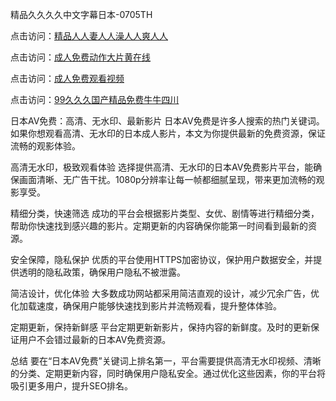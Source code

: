 精品久久久久中文字幕日本-0705TH

点击访问：<a href="https://rtj-3zo.pages.dev/">精品人人妻人人澡人人爽人人</a>

点击访问：<a href="https://bsdf-5f5.pages.dev/">成人免费动作大片黄在线</a>

点击访问：<a href="https://bered.pages.dev/">成人免费观看视频</a>

点击访问：<a href="https://gfd-5xg.pages.dev/">99久久久国产精品免费牛牛四川</a>



日本AV免费：高清、无水印、最新影片
日本AV免费是许多人搜索的热门关键词。如果你想观看高清、无水印的日本成人影片，本文为你提供最新的免费资源，保证流畅的观影体验。

高清无水印，极致观看体验
选择提供高清、无水印的日本AV免费影片平台，能确保画面清晰、无广告干扰。1080p分辨率让每一帧都细腻呈现，带来更加流畅的观影享受。

精细分类，快速筛选
成功的平台会根据影片类型、女优、剧情等进行精细分类，帮助你快速找到感兴趣的影片。定期更新的内容确保你能第一时间看到最新的资源。

安全保障，隐私保护
优质的平台使用HTTPS加密协议，保护用户数据安全，并提供透明的隐私政策，确保用户隐私不被泄露。

简洁设计，优化体验
大多数成功网站都采用简洁直观的设计，减少冗余广告，优化加载速度，确保用户能够快速找到影片并流畅观看，提升整体体验。

定期更新，保持新鲜感
平台定期更新新影片，保持内容的新鲜度。及时的更新保证用户不会错过最新的日本AV免费资源。

总结
要在“日本AV免费”关键词上排名第一，平台需要提供高清无水印视频、清晰的分类、定期更新内容，同时确保用户隐私安全。通过优化这些因素，你的平台将吸引更多用户，提升SEO排名。





<span style="display:none;">[Canonical link]( https://github.com/tk6845263/76416 ）</span>
